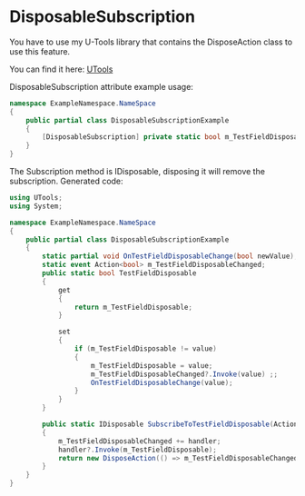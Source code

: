 # DisposableSubscription

<note>
    <p>
        You have to use my U-Tools library that contains the DisposeAction class to use this feature.
    </p>
    <p>
        You can find it here: 
        <a href="https://github.com/dr-vij/UTools" >UTools</a>
    </p>
</note>

DisposableSubscription attribute example usage:
```C#
namespace ExampleNamespace.NameSpace
{
    public partial class DisposableSubscriptionExample
    {
        [DisposableSubscription] private static bool m_TestFieldDisposable;
    }
}
```

The Subscription method is IDisposable, disposing it will remove the subscription.
Generated code:
```C#
using UTools;
using System;

namespace ExampleNamespace.NameSpace
{
    public partial class DisposableSubscriptionExample
    {
        static partial void OnTestFieldDisposableChange(bool newValue);
        static event Action<bool> m_TestFieldDisposableChanged;
        public static bool TestFieldDisposable
        {
            get
            {
                return m_TestFieldDisposable;
            }

            set
            {
                if (m_TestFieldDisposable != value)
                {
                    m_TestFieldDisposable = value;
                    m_TestFieldDisposableChanged?.Invoke(value) ;;
                    OnTestFieldDisposableChange(value);
                }
            }
        }

        public static IDisposable SubscribeToTestFieldDisposable(Action<bool> handler)
        {
            m_TestFieldDisposableChanged += handler;
            handler?.Invoke(m_TestFieldDisposable);
            return new DisposeAction(() => m_TestFieldDisposableChanged -= handler);
        }
    }
}
```